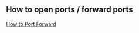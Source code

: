 ## How to open ports / forward ports
[How to Port Forward](hhttps://www.noip.com/support/knowledgebase/general-port-forwarding-guide/)
